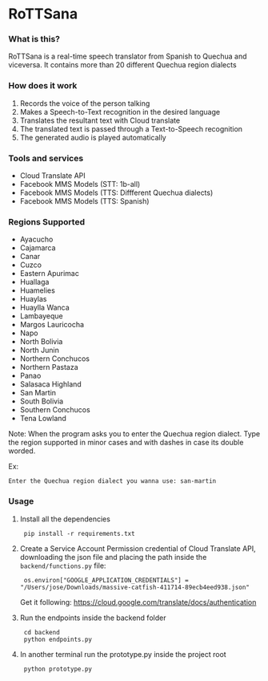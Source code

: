 # RoTTSana 

### What is this?
RoTTSana is a real-time speech translator from Spanish to Quechua and viceversa.
It contains more than 20 different Quechua region dialects 

### How does it work
1. Records the voice of the person talking
2. Makes a Speech-to-Text recognition in the desired language 
3. Translates the resultant text with Cloud translate 
4. The translated text is passed through a Text-to-Speech recognition
5. The generated audio is played automatically

### Tools and services
- Cloud Translate API
- Facebook MMS Models (STT: 1b-all)
- Facebook MMS Models (TTS: Diffferent Quechua dialects)
- Facebook MMS Models (TTS: Spanish)



### Regions Supported
- Ayacucho
- Cajamarca
- Canar
- Cuzco
- Eastern Apurimac
- Huallaga
- Huamelies
- Huaylas
- Huaylla Wanca
- Lambayeque
- Margos Lauricocha
- Napo
- North Bolivia
- North Junin
- Northern Conchucos
- Northern Pastaza
- Panao
- Salasaca Highland
- San Martin
- South Bolivia
- Southern Conchucos
- Tena Lowland
        

Note: When the program asks you to enter the Quechua region dialect. Type the region supported in minor cases and with dashes in case its double worded.

Ex: 

    Enter the Quechua region dialect you wanna use: san-martin

### Usage
1. Install all the dependencies


        pip install -r requirements.txt
    
    
2. Create a Service Account Permission credential of Cloud Translate API, downloading the json file and placing the path inside the `backend/functions.py` file: 
    
        os.environ["GOOGLE_APPLICATION_CREDENTIALS"] = "/Users/jose/Downloads/massive-catfish-411714-89ecb4eed938.json"
    
    Get it following: https://cloud.google.com/translate/docs/authentication
    
    
3. Run the endpoints inside the backend folder

        cd backend
        python endpoints.py
    
    
4. In another terminal run the prototype.py inside the project root

        python prototype.py
    